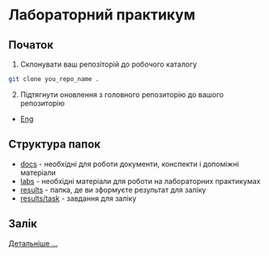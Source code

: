 # Лабораторний практикум

## Початок

1. Склонувати ваш репозіторій до робочого каталогу

```bash 
git clone you_repo_name .
```

2. Підтягнути оновлення з головного репозиторію до вашого репозиторію

- [Eng](https://docs.github.com/en/pull-requests/collaborating-with-pull-requests/working-with-forks/syncing-a-fork)

## Cтруктура папок

- [docs](docs/) - необхідні для роботи документи, конспекти і допоміжні матеріали
- [labs](labs) - необхідні матеріали для роботи на лабораторних практикумах
- [results](results/) - папка, де ви зформуєте результат для заліку
- [results/task](results/task) - завдання для заліку

## Залік

[Детальніше ...](results/task/task.md)
